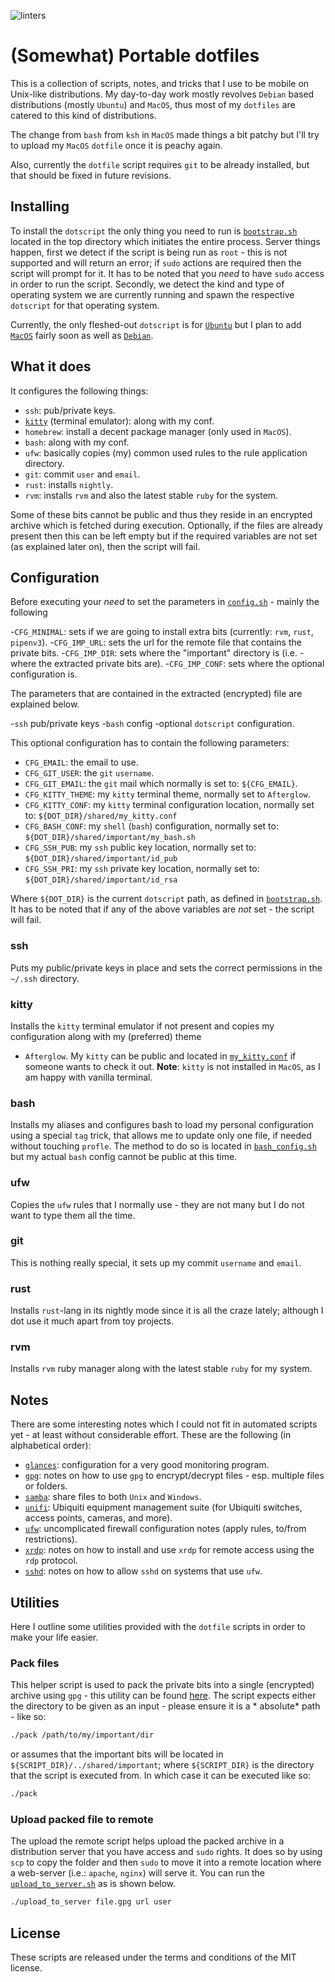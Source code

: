 ![linters](https://github.com/andylamp/dotfiles/workflows/linter/badge.svg)

# (Somewhat) Portable dotfiles

This is a collection of scripts, notes, and tricks that I use to be mobile on Unix-like distributions. My day-to-day
work mostly revolves `Debian` based distributions (mostly `Ubuntu`) and `MacOS`, thus most of my `dotfiles` are catered
to this kind of distributions.

The change from `bash` from `ksh` in `MacOS` made things a bit patchy but I'll try to upload my `MacOS` `dotfile` once
it is peachy again.

Also, currently the `dotfile` script requires `git` to be already installed, but that should be fixed in future
revisions.

## Installing

To install the `dotscript` the only thing you need to run is [`bootstrap.sh`](bootstrap.sh) located in the top directory
which initiates the entire process. Server things happen, first we detect if the script is being run as `root` - this is
not supported and will return an error; if `sudo` actions are required then the script will prompt for it. It has to be
noted that you *need* to have `sudo` access in order to run the script. Secondly, we detect the kind and type of
operating system we are currently running and spawn the respective `dotscript` for that operating system.

Currently, the only fleshed-out `dotscript` is for [`Ubuntu`](ubuntu-distro/dot_script_ubuntu.sh) but I plan to
add [`MacOS`](macos/dot_script_macos.sh) fairly soon as well as [`Debian`](debian-distro/dot_script_debian.sh).

## What it does

It configures the following things:

- `ssh`: pub/private keys.
- [`kitty`](https://github.com/kovidgoyal/kitty) (terminal emulator): along with my conf.
- `homebrew`: install a decent package manager (only used in `MacOS`).
- `bash`: along with my conf.
- `ufw`: basically copies (my) common used rules to the rule application directory.
- `git`: commit `user` and `email`.
- `rust`: installs `nightly`.
- `rvm`: installs `rvm` and also the latest stable `ruby` for the system.

Some of these bits cannot be public and thus they reside in an encrypted archive which is fetched during execution.
Optionally, if the files are already present then this can be left empty but if the required variables are not set (as
explained later on), then the script will fail.

## Configuration

Before executing your *need* to set the parameters in [`config.sh`](notes/xrdp.md) - mainly the following

-`CFG_MINIMAL`: sets if we are going to install extra bits (currently: `rvm`, `rust`, `pipenv3`). -`CFG_IMP_URL`: sets
the url for the remote file that contains the private bits. -`CFG_IMP_DIR`: sets where the "important" directory is
(i.e. - where the extracted private bits are). -`CFG_IMP_CONF`: sets where the optional configuration is.

The parameters that are contained in the extracted (encrypted) file are explained below.

-`ssh` pub/private keys -`bash` config -optional `dotscript` configuration.

This optional configuration has to contain the following parameters:

- `CFG_EMAIL`: the email to use.
- `CFG_GIT_USER`: the `git` `username`.
- `CFG_GIT_EMAIL`: the `git` mail which normally is set to: `${CFG_EMAIL}`.
- `CFG_KITTY_THEME`: my `kitty` terminal theme, normally set to `Afterglow`.
- `CFG_KITTY_CONF`: my `kitty` terminal configuration location, normally set to: `${DOT_DIR}/shared/my_kitty.conf`
- `CFG_BASH_CONF`: my `shell` (`bash`) configuration, normally set to: `${DOT_DIR}/shared/important/my_bash.sh`
- `CFG_SSH_PUB`: my `ssh` public key location, normally set to: `${DOT_DIR}/shared/important/id_pub`
- `CFG_SSH_PRI`: my `ssh` private key location, normally set to: `${DOT_DIR}/shared/important/id_rsa`

Where `${DOT_DIR}` is the current `dotscript` path, as defined in [`bootstrap.sh`](bootstrap.sh). It has to be noted
that if any of the above variables are *not* set - the script will fail.

### ssh

Puts my public/private keys in place and sets the correct permissions in the `~/.ssh` directory.

### kitty

Installs the `kitty` terminal emulator if not present and copies my configuration along with my (preferred) theme

- `Afterglow`. My `kitty` can be public and located in [`my_kitty.conf`](shared/my_kitty.conf) if someone wants to check
  it out. **Note**: `kitty` is not installed in `MacOS`, as I am happy with vanilla terminal.

### bash

Installs my aliases and configures bash to load my personal configuration using a special `tag` trick, that allows me to
update only one file, if needed without touching `profle`. The method to do so is located
in [`bash_config.sh`](shared/bash_config.sh) but my actual `bash` config cannot be public at this time.

### ufw

Copies the `ufw` rules that I normally use - they are not many but I do not want to type them all the time.

### git

This is nothing really special, it sets up my commit `username` and `email`.

### rust

Installs `rust`-lang in its nightly mode since it is all the craze lately; although I dot use it much apart from toy
projects.

### rvm

Installs `rvm` ruby manager along with the latest stable `ruby` for my system.

## Notes

There are some interesting notes which I could not fit in automated scripts yet - at least without considerable effort.
These are the following (in alphabetical order):

- [`glances`](notes/glances.md): configuration for a very good monitoring program.
- [`gpg`](notes/gpg.md): notes on how to use `gpg` to encrypt/decrypt files - esp. multiple files or folders.
- [`samba`](notes/samba.md): share files to both `Unix` and `Windows`.
- [`unifi`](notes/unifi.md): Ubiquiti equipment management suite (for Ubiquiti switches, access points, cameras, and
  more).
- [`ufw`](notes/ufw.md): uncomplicated firewall configuration notes (apply rules, to/from restrictions).
- [`xrdp`](notes/xrdp.md): notes on how to install and use `xrdp` for remote access using the `rdp` protocol.
- [`sshd`](notes/sshd.md): notes on how to allow `sshd` on systems that use `ufw`.

## Utilities

Here I outline some utilities provided with the `dotfile` scripts in order to make your life easier.

### Pack files

This helper script is used to pack the private bits into a single (encrypted) archive using `gpg` - this utility can be
found [here](utils/pack.sh). The script expects either the directory to be given as an input - please ensure it is a *
absolute* path - like so:

```bash
./pack /path/to/my/important/dir
```

or assumes that the important bits will be located in `${SCRIPT_DIR}/../shared/important`; where `${SCRIPT_DIR}` is the
directory that the script is executed from. In which case it can be executed like so:

```bash
./pack
```

### Upload packed file to remote

The upload the remote script helps upload the packed archive in a distribution server that you have access and `sudo`
rights. It does so by using `scp` to copy the folder and then `sudo` to move it into a remote location where a
web-server (i.e.: `apache`, `nginx`) will serve it. You can run the [`upload_to_server.sh`](utils/upload_to_server.sh)
as is shown below.

```bash
./upload_to_server file.gpg url user
```

## License

These scripts are released under the terms and conditions of the MIT license.
